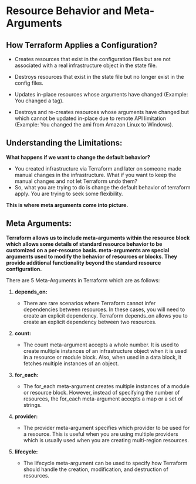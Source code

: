 # Resource Behavior and Meta-Arguments

## How Terraform Applies a Configuration?

* Creates resources that exist in the configuration files but are not associated with a real infrastructure object in the state file.

* Destroys resources that exist in the state file but no longer exist in the config files.

* Updates in-place resources whose arguments have changed (Example: You changed a tag).

* Destroys and re-creates resources whose arguments have changed but which cannot be updated in-place due to remote API limitation (Example: You changed the ami from Amazon Linux to Windows).


## Understanding the Limitations:

**What happens if we want to change the default behavior?**

* You created infrastructure via Terraform and later on someone made manual changes in the infrastructure. What if you want to keep the manual changes and not let Terraform undo them?
* So, what you are trying to do is change the default behavior of terraform apply. You are trying to seek some flexibility.

**This is where meta arguments come into picture.**

## Meta Arguments:
**Terraform allows us to include meta-arguments within the resource block which allows some details of standard resource behavior to be customized on a per-resource basis. meta-arguments are special arguments used to modify the behavior of resources or blocks. They provide additional functionality beyond the standard resource configuration.**

There are 5 Meta-Arguments in Terraform which are as follows:
1. **depends_on:**
    * There are rare scenarios where Terraform cannot infer dependencies between resources. In these cases, you will need to create an explicit dependency. Terraform depends_on allows you to create an explicit dependency between two resources.
      
2. **count:**
    * The count meta-argument accepts a whole number. It is used to create multiple instances of an infrastructure object when it is used in a resource or module block. Also, when used in a data block, it fetches multiple instances of an object.
      
3. **for_each:**
    * The for_each meta-argument creates multiple instances of a module or resource block. However, instead of specifying the number of resources, the for_each meta-argument accepts a map or a set of strings.
      
4. **provider:**
    * The provider meta-argument specifies which provider to be used for a resource. This is useful when you are using multiple providers which is usually used when you are creating multi-region resources.
      
5. **lifecycle:**
    * The lifecycle meta-argument can be used to specify how Terraform should handle the creation, modification, and destruction of resources.
